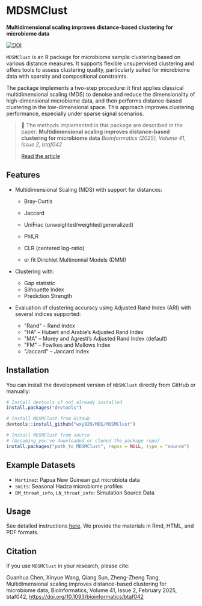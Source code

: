 # MDSMClust

**Multidimensional scaling improves distance-based clustering for microbiome data**

[![DOI](https://img.shields.io/badge/DOI-10.1093/bioinformatics/btaf042-blue)](https://doi.org/10.1093/bioinformatics/btaf042)

`MDSMClust` is an R package for microbiome sample clustering based on various distance measures. It supports flexible unsupervised clustering and offers tools to assess clustering quality, particularly suited for microbiome data with sparsity and compositional constraints.

The package implements a two-step procedure: it first applies classical multidimensional scaling (MDS) to denoise and reduce the dimensionality of high-dimensional microbiome data, and then performs distance-based clustering in the low-dimensional space. This approach improves clustering performance, especially under sparse signal scenarios.

> 📄 The methods implemented in this package are described in the paper:
> **Multidimensional scaling improves distance-based clustering for microbiome data**
> *Bioinformatics (2025), Volume 41, Issue 2, btaf042*
> 
> [Read the article](https://academic.oup.com/bioinformatics/article/41/2/btaf042/7985707)



## Features

* Multidimensional Scaling (MDS) with support for distances:

  * Bray-Curtis
  * Jaccard
  * UniFrac (unweighted/weighted/generalized)
  * PhILR
  * CLR (centered log-ratio)
 
  * or fit Dirichlet Multinomial Models (DMM)

* Clustering with:

  * Gap statistic
  * Silhouette Index
  * Prediction Strength

* Evaluation of clustering accuracy using Adjusted Rand Index (ARI) with several indices supported:

  * "Rand" – Rand Index
  * "HA" – Hubert and Arabie’s Adjusted Rand Index
  * "MA" – Morey and Agresti’s Adjusted Rand Index (default)
  * "FM" – Fowlkes and Mallows Index
  * "Jaccard" – Jaccard Index



## Installation

You can install the development version of `MDSMClust` directly from GitHub or manually:

```r
# Install devtools if not already installed
install.packages("devtools")

# Install MDSMClust from GitHub
devtools::install_github("wxy929/MDS/MDSMClust")

# Install MDSMClust from source
# (Assuming you've downloaded or cloned the package repo)
install.packages("path_to_MDSMClust", repos = NULL, type = "source")
```



## Example Datasets

* `Martinez`: Papua New Guinean gut microbiota data
* `Smits`: Seasonal Hadza microbiome profiles
* `DM_throat_info`, `LN_throat_info`: Simulation Source Data



## Usage

See detailed instructions [here](https://github.com/wxy929/MDS/tree/main/MDSMClust/vignettes). We provide the materials in Rmd, HTML, and PDF formats.



## Citation

If you use `MDSMClust` in your research, please cite:

Guanhua Chen, Xinyue Wang, Qiang Sun, Zheng-Zheng Tang, Multidimensional scaling improves distance-based clustering for microbiome data, Bioinformatics, Volume 41, Issue 2, February 2025, btaf042, https://doi.org/10.1093/bioinformatics/btaf042


